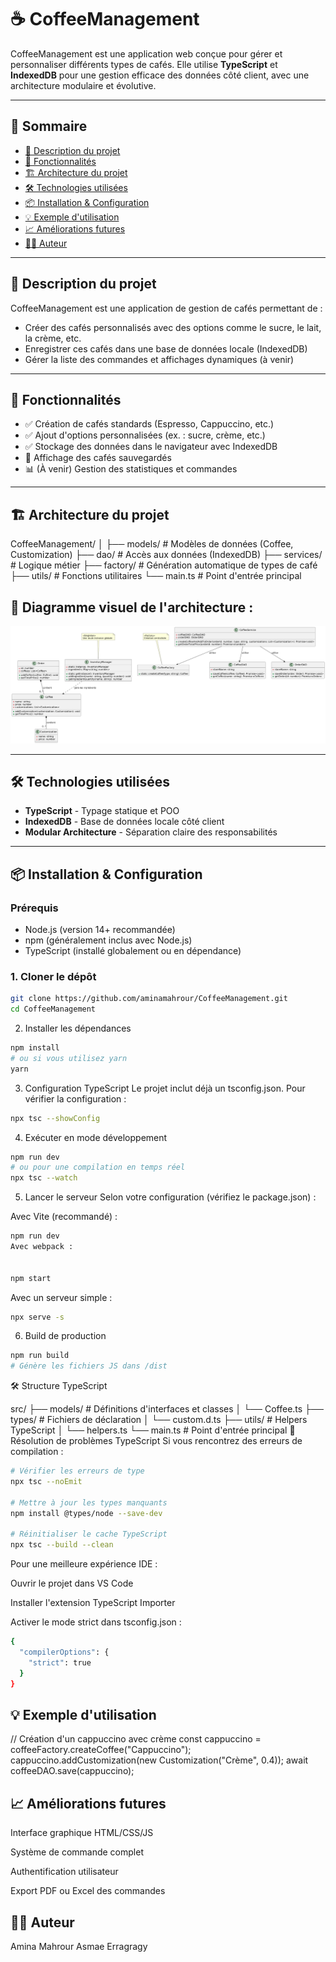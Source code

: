 # ☕ CoffeeManagement

CoffeeManagement est une application web conçue pour gérer et personnaliser différents types de cafés. Elle utilise **TypeScript** et **IndexedDB** pour une gestion efficace des données côté client, avec une architecture modulaire et évolutive.

---

## 📌 Sommaire

- [🧾 Description du projet](#-description-du-projet)
- [🚀 Fonctionnalités](#-fonctionnalités)
- [🏗️ Architecture du projet](#️-architecture-du-projet)
- [🛠️ Technologies utilisées](#️-technologies-utilisées)
- [📦 Installation & Configuration](#-installation--configuration)
- [💡 Exemple d'utilisation](#-exemple-dutilisation)
- [📈 Améliorations futures](#-améliorations-futures)
- [👩‍💻 Auteur](#-auteur)

---

## 🧾 Description du projet

CoffeeManagement est une application de gestion de cafés permettant de :

- Créer des cafés personnalisés avec des options comme le sucre, le lait, la crème, etc.
- Enregistrer ces cafés dans une base de données locale (IndexedDB)
- Gérer la liste des commandes et affichages dynamiques (à venir)

---

## 🚀 Fonctionnalités

- ✅ Création de cafés standards (Espresso, Cappuccino, etc.)
- ✅ Ajout d'options personnalisées (ex. : sucre, crème, etc.)
- ✅ Stockage des données dans le navigateur avec IndexedDB
- 🔄 Affichage des cafés sauvegardés
- 📊 (À venir) Gestion des statistiques et commandes

---

## 🏗️ Architecture du projet
CoffeeManagement/
│
├── models/ # Modèles de données (Coffee, Customization)
├── dao/ # Accès aux données (IndexedDB)
├── services/ # Logique métier
├── factory/ # Génération automatique de types de café
├── utils/ # Fonctions utilitaires
└── main.ts # Point d'entrée principal



## 📌 Diagramme visuel de l'architecture :

![Diagramme d'architecture CoffeeManagement](docs/diagramme_de_classe_cofee.png)


---

## 🛠️ Technologies utilisées

- **TypeScript** - Typage statique et POO
- **IndexedDB** - Base de données locale côté client
- **Modular Architecture** - Séparation claire des responsabilités

---

##  📦 Installation & Configuration

### Prérequis
- Node.js (version 14+ recommandée)
- npm (généralement inclus avec Node.js)
- TypeScript (installé globalement ou en dépendance)

### 1. Cloner le dépôt

```bash
git clone https://github.com/aminamahrour/CoffeeManagement.git
cd CoffeeManagement
```
2. Installer les dépendances
```bash
npm install
# ou si vous utilisez yarn
yarn
```
3. Configuration TypeScript
Le projet inclut déjà un tsconfig.json. Pour vérifier la configuration :


```bash
npx tsc --showConfig
```
4. Exécuter en mode développement
```bash
npm run dev
# ou pour une compilation en temps réel
npx tsc --watch
```
5. Lancer le serveur
Selon votre configuration (vérifiez le package.json) :

Avec Vite (recommandé) :

```bash
npm run dev
Avec webpack :


npm start
```
Avec un serveur simple :

```bash
npx serve -s
```
6. Build de production
```bash
npm run build
# Génère les fichiers JS dans /dist
```
🛠 Structure TypeScript

src/
├── models/         # Définitions d'interfaces et classes
│   └── Coffee.ts
├── types/          # Fichiers de déclaration
│   └── custom.d.ts
├── utils/          # Helpers TypeScript
│   └── helpers.ts
└── main.ts         # Point d'entrée principal
🔧 Résolution de problèmes TypeScript
Si vous rencontrez des erreurs de compilation :

```bash
# Vérifier les erreurs de type
npx tsc --noEmit

# Mettre à jour les types manquants
npm install @types/node --save-dev

# Réinitialiser le cache TypeScript
npx tsc --build --clean
```
Pour une meilleure expérience IDE :

Ouvrir le projet dans VS Code

Installer l'extension TypeScript Importer

Activer le mode strict dans tsconfig.json :

```bash
{
  "compilerOptions": {
    "strict": true
  }
}
```
## 💡 Exemple d'utilisation

// Création d'un cappuccino avec crème
const cappuccino = coffeeFactory.createCoffee("Cappuccino");
cappuccino.addCustomization(new Customization("Crème", 0.4));
await coffeeDAO.save(cappuccino);

## 📈 Améliorations futures
Interface graphique HTML/CSS/JS

Système de commande complet

Authentification utilisateur

Export PDF ou Excel des commandes

## 👩‍💻 Auteur
Amina Mahrour
Asmae Erragragy

